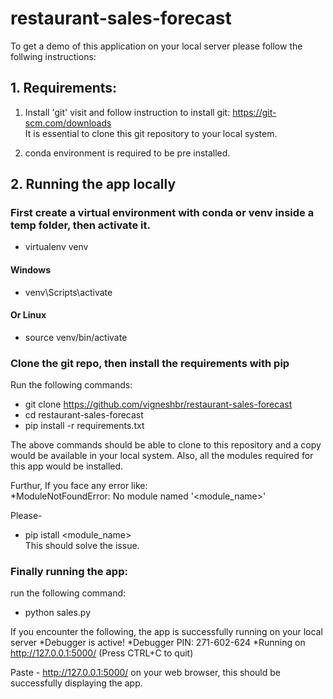 # restaurant-sales-forecast

To get a demo of this application on your local server please follow the follwing instructions:

## 1. Requirements:
1. Install 'git' visit and follow instruction to install git: https://git-scm.com/downloads \
It is essential to clone this git repository to your local system.

2. conda environment is required to be pre installed.

## 2. Running the app locally

### First create a virtual environment with conda or venv inside a temp folder, then activate it.
* virtualenv venv

#### Windows
* venv\Scripts\activate
#### Or Linux
* source venv/bin/activate

### Clone the git repo, then install the requirements with pip
Run the following commands:

* git clone https://github.com/vigneshbr/restaurant-sales-forecast
* cd restaurant-sales-forecast
* pip install -r requirements.txt

The above commands should be able to clone to this repository and a copy would be available in your local system. Also, all the modules required for this app would be installed.

Furthur, If you face any error like: \
*ModuleNotFoundError: No module named '<module_name>'

Please- 
* pip istall <module_name>\
This should solve the issue.

### Finally running the app:
run the following command:
* python sales.py

If you encounter the following, the app is successfully running on your local server
*Debugger is active!
*Debugger PIN: 271-602-624
*Running on http://127.0.0.1:5000/ (Press CTRL+C to quit)

Paste - http://127.0.0.1:5000/ on your web browser, this should be successfully displaying the app.


